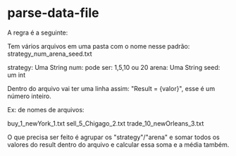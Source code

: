 # parse-data-file

A regra é a seguinte:

Tem vários arquivos em uma pasta com o nome nesse padrão: strategy_num_arena_seed.txt

strategy: Uma String
num: pode ser: 1,5,10 ou 20
arena: Uma String
seed: um int

Dentro do arquivo vai ter uma linha assim: "Result = {valor}", esse é um número inteiro.

Ex: de nomes de arquivos:

buy_1_newYork_1.txt
sell_5_Chigago_2.txt
trade_10_newOrleans_3.txt

O que precisa ser feito é agrupar os "strategy"/"arena" e somar todos os valores do result dentro do arquivo e calcular essa soma e a média também.
